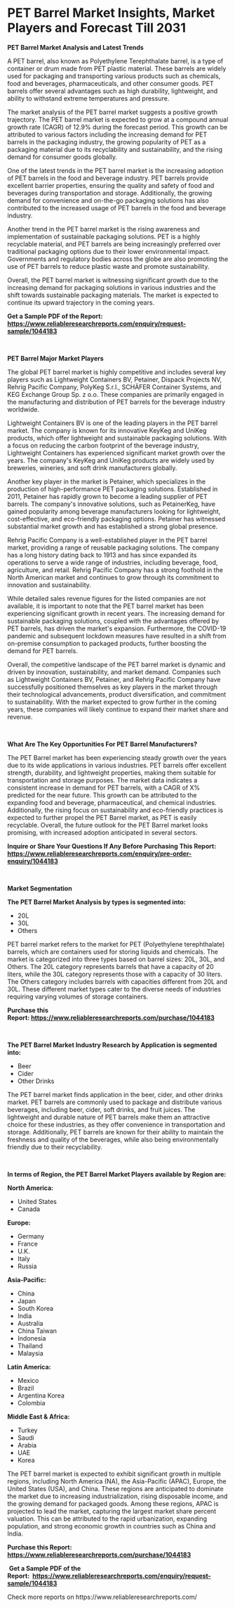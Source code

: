 <p><h1>PET Barrel Market Insights, Market Players and Forecast Till 2031</h1></p><p><strong>PET Barrel Market Analysis and Latest Trends</strong></p>
<p><p>A PET barrel, also known as Polyethylene Terephthalate barrel, is a type of container or drum made from PET plastic material. These barrels are widely used for packaging and transporting various products such as chemicals, food and beverages, pharmaceuticals, and other consumer goods. PET barrels offer several advantages such as high durability, lightweight, and ability to withstand extreme temperatures and pressure.</p><p>The market analysis of the PET barrel market suggests a positive growth trajectory. The PET barrel market is expected to grow at a compound annual growth rate (CAGR) of 12.9% during the forecast period. This growth can be attributed to various factors including the increasing demand for PET barrels in the packaging industry, the growing popularity of PET as a packaging material due to its recyclability and sustainability, and the rising demand for consumer goods globally.</p><p>One of the latest trends in the PET barrel market is the increasing adoption of PET barrels in the food and beverage industry. PET barrels provide excellent barrier properties, ensuring the quality and safety of food and beverages during transportation and storage. Additionally, the growing demand for convenience and on-the-go packaging solutions has also contributed to the increased usage of PET barrels in the food and beverage industry.</p><p>Another trend in the PET barrel market is the rising awareness and implementation of sustainable packaging solutions. PET is a highly recyclable material, and PET barrels are being increasingly preferred over traditional packaging options due to their lower environmental impact. Governments and regulatory bodies across the globe are also promoting the use of PET barrels to reduce plastic waste and promote sustainability.</p><p>Overall, the PET barrel market is witnessing significant growth due to the increasing demand for packaging solutions in various industries and the shift towards sustainable packaging materials. The market is expected to continue its upward trajectory in the coming years.</p></p>
<p><strong>Get a Sample PDF of the Report:&nbsp; <a href="https://www.reliableresearchreports.com/enquiry/request-sample/1044183">https://www.reliableresearchreports.com/enquiry/request-sample/1044183</a></strong></p>
<p>&nbsp;</p>
<p><strong>PET Barrel Major Market Players</strong></p>
<p><p>The global PET barrel market is highly competitive and includes several key players such as Lightweight Containers BV, Petainer, Dispack Projects NV, Rehrig Pacific Company, PolyKeg S.r.l., SCHÄFER Container Systems, and KEG Exchange Group Sp. z o.o. These companies are primarily engaged in the manufacturing and distribution of PET barrels for the beverage industry worldwide. </p><p>Lightweight Containers BV is one of the leading players in the PET barrel market. The company is known for its innovative KeyKeg and UniKeg products, which offer lightweight and sustainable packaging solutions. With a focus on reducing the carbon footprint of the beverage industry, Lightweight Containers has experienced significant market growth over the years. The company's KeyKeg and UniKeg products are widely used by breweries, wineries, and soft drink manufacturers globally.</p><p>Another key player in the market is Petainer, which specializes in the production of high-performance PET packaging solutions. Established in 2011, Petainer has rapidly grown to become a leading supplier of PET barrels. The company's innovative solutions, such as PetainerKeg, have gained popularity among beverage manufacturers looking for lightweight, cost-effective, and eco-friendly packaging options. Petainer has witnessed substantial market growth and has established a strong global presence.</p><p>Rehrig Pacific Company is a well-established player in the PET barrel market, providing a range of reusable packaging solutions. The company has a long history dating back to 1913 and has since expanded its operations to serve a wide range of industries, including beverage, food, agriculture, and retail. Rehrig Pacific Company has a strong foothold in the North American market and continues to grow through its commitment to innovation and sustainability.</p><p>While detailed sales revenue figures for the listed companies are not available, it is important to note that the PET barrel market has been experiencing significant growth in recent years. The increasing demand for sustainable packaging solutions, coupled with the advantages offered by PET barrels, has driven the market's expansion. Furthermore, the COVID-19 pandemic and subsequent lockdown measures have resulted in a shift from on-premise consumption to packaged products, further boosting the demand for PET barrels.</p><p>Overall, the competitive landscape of the PET barrel market is dynamic and driven by innovation, sustainability, and market demand. Companies such as Lightweight Containers BV, Petainer, and Rehrig Pacific Company have successfully positioned themselves as key players in the market through their technological advancements, product diversification, and commitment to sustainability. With the market expected to grow further in the coming years, these companies will likely continue to expand their market share and revenue.</p></p>
<p>&nbsp;</p>
<p><strong>What Are The Key Opportunities For PET Barrel Manufacturers?</strong></p>
<p><p>The PET Barrel market has been experiencing steady growth over the years due to its wide applications in various industries. PET barrels offer excellent strength, durability, and lightweight properties, making them suitable for transportation and storage purposes. The market data indicates a consistent increase in demand for PET barrels, with a CAGR of X% predicted for the near future. This growth can be attributed to the expanding food and beverage, pharmaceutical, and chemical industries. Additionally, the rising focus on sustainability and eco-friendly practices is expected to further propel the PET Barrel market, as PET is easily recyclable. Overall, the future outlook for the PET Barrel market looks promising, with increased adoption anticipated in several sectors.</p></p>
<p><strong>Inquire or Share Your Questions If Any Before Purchasing This Report: <a href="https://www.reliableresearchreports.com/enquiry/pre-order-enquiry/1044183">https://www.reliableresearchreports.com/enquiry/pre-order-enquiry/1044183</a></strong></p>
<p>&nbsp;</p>
<p><strong>Market Segmentation</strong></p>
<p><strong>The PET Barrel Market Analysis by types is segmented into:</strong></p>
<p><ul><li>20L</li><li>30L</li><li>Others</li></ul></p>
<p><p>PET barrel market refers to the market for PET (Polyethylene terephthalate) barrels, which are containers used for storing liquids and chemicals. The market is categorized into three types based on barrel sizes: 20L, 30L, and Others. The 20L category represents barrels that have a capacity of 20 liters, while the 30L category represents those with a capacity of 30 liters. The Others category includes barrels with capacities different from 20L and 30L. These different market types cater to the diverse needs of industries requiring varying volumes of storage containers.</p></p>
<p><strong>Purchase this Report:&nbsp;<a href="https://www.reliableresearchreports.com/purchase/1044183">https://www.reliableresearchreports.com/purchase/1044183</a></strong></p>
<p>&nbsp;</p>
<p><strong>The PET Barrel Market Industry Research by Application is segmented into:</strong></p>
<p><ul><li>Beer</li><li>Cider</li><li>Other Drinks</li></ul></p>
<p><p>The PET barrel market finds application in the beer, cider, and other drinks market. PET barrels are commonly used to package and distribute various beverages, including beer, cider, soft drinks, and fruit juices. The lightweight and durable nature of PET barrels make them an attractive choice for these industries, as they offer convenience in transportation and storage. Additionally, PET barrels are known for their ability to maintain the freshness and quality of the beverages, while also being environmentally friendly due to their recyclability.</p></p>
<p>&nbsp;</p>
<p><strong>In terms of Region, the PET Barrel Market Players available by Region are:</strong></p>
<p>
    <p> <strong> North America: </strong>
        <ul>
            <li>United States</li>
            <li>Canada</li>
        </ul>
        </p> 
    <p> <strong> Europe: </strong>
        <ul>
            <li>Germany</li>
            <li>France</li>
            <li>U.K.</li>
            <li>Italy</li>
            <li>Russia</li>
        </ul>
        </p> 
    <p> <strong> Asia-Pacific: </strong>
        <ul>
            <li>China</li>
            <li>Japan</li>
            <li>South Korea</li>
            <li>India</li>
            <li>Australia</li>
            <li>China Taiwan</li>
            <li>Indonesia</li>
            <li>Thailand</li>
            <li>Malaysia</li>
        </ul>
        </p> 
    <p> <strong> Latin America: </strong>
        <ul>
            <li>Mexico</li>
            <li>Brazil</li>
            <li>Argentina Korea</li>
            <li>Colombia</li>
        </ul>
        </p> 
    <p> <strong> Middle East & Africa: </strong>
        <ul>
            <li>Turkey</li>
            <li>Saudi</li>
            <li>Arabia</li>
            <li>UAE</li>
            <li>Korea</li>
        </ul>
    </p>
    </p>
<p><p>The PET barrel market is expected to exhibit significant growth in multiple regions, including North America (NA), the Asia-Pacific (APAC), Europe, the United States (USA), and China. These regions are anticipated to dominate the market due to increasing industrialization, rising disposable income, and the growing demand for packaged goods. Among these regions, APAC is projected to lead the market, capturing the largest market share percent valuation. This can be attributed to the rapid urbanization, expanding population, and strong economic growth in countries such as China and India.</p></p>
<p><strong>Purchase this Report: <a href="https://www.reliableresearchreports.com/purchase/1044183">https://www.reliableresearchreports.com/purchase/1044183</a></strong></p>
<p>&nbsp;<strong>Get a Sample PDF of the Report:&nbsp;&nbsp;<a href="https://www.reliableresearchreports.com/enquiry/request-sample/1044183">https://www.reliableresearchreports.com/enquiry/request-sample/1044183</a></strong></p>
<p><strong></strong></p>
<p>Check more reports on https://www.reliableresearchreports.com/</p>